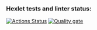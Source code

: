 ### Hexlet tests and linter status:
[![Actions Status](https://github.com/krllkrbv/frontend-project-46/actions/workflows/hexlet-check.yml/badge.svg)](https://github.com/krllkrbv/frontend-project-46/actions)
[![Quality gate](https://sonarcloud.io/api/project_badges/quality_gate?project=krllkrbv_frontend-project-46)](https://sonarcloud.io/summary/new_code?id=krllkrbv_frontend-project-46)
